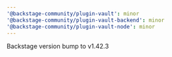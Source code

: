 ```yaml
---
'@backstage-community/plugin-vault': minor
'@backstage-community/plugin-vault-backend': minor
'@backstage-community/plugin-vault-node': minor
---
```


Backstage version bump to v1.42.3
